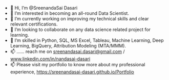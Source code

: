 - 👋 Hi, I’m @SreenandaSai Dasari             
- 👀 I’m interested in becoming an all-round Data Scientist.               
- 🌱 I’m currently working on improving my technical skills and clear relevant certifications.                 
- 💞️ I’m looking to collaborate on any data science related project for learning.                 
- 💞️ I’m skilled in Python, SQL, MS Excel, Tableau, Machine Learning, Deep Learning, BigQuery, Attribution Modeling (MTA/MMM).       
- 📫 ...... reach me on sreenandasai.dasari@gmail.com / www.linkedin.com/in/nandasai-dasari     
- 📫 Please visit my portfolio to know more about my professional experience, https://sreenandasai-dasari.github.io/Portfolio   
    
 
  
<!---   
SreenandaSai-Dasari/SreenandaSai-Dasari is a ✨ special ✨ repository because its `README.md` (this file) appears on your GitHub profile.
You can click the Preview link to take a look at your changes.
--->
